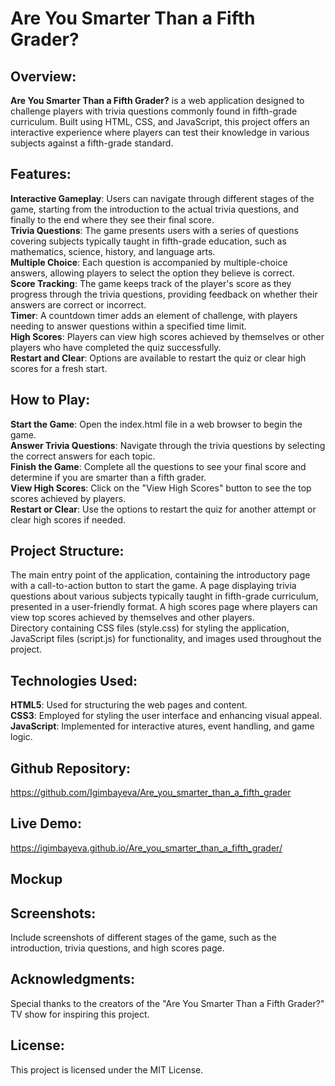 # Are You Smarter Than a Fifth Grader?
## Overview:
**Are You Smarter Than a Fifth Grader?** is a web application designed to challenge players with trivia questions commonly found in fifth-grade curriculum. Built using HTML, CSS, and JavaScript, this project offers an interactive experience where players can test their knowledge in various subjects against a fifth-grade standard.

## Features:
**Interactive Gameplay**: Users can navigate through different stages of the game, starting from the introduction to the actual trivia questions, and finally to the end where they see their final score.
<br> 
**Trivia Questions**: The game presents users with a series of questions covering subjects typically taught in fifth-grade education, such as mathematics, science, history, and language arts.
<br> **Multiple Choice**: Each question is accompanied by multiple-choice answers, allowing players to select the option they believe is correct.
<br> **Score Tracking**: The game keeps track of the player's score as they progress through the trivia questions, providing feedback on whether their answers are correct or incorrect.
<br> **Timer**: A countdown timer adds an element of challenge, with players needing to answer questions within a specified time limit.
<br> **High Scores**: Players can view high scores achieved by themselves or other players who have completed the quiz successfully.
<br> **Restart and Clear**: Options are available to restart the quiz or clear high scores for a fresh start.

## How to Play:
**Start the Game**: Open the index.html file in a web browser to begin the game.
<br> **Answer Trivia Questions**: Navigate through the trivia questions by selecting the correct answers for each topic.
<br> **Finish the Game**: Complete all the questions to see your final score and determine if you are smarter than a fifth grader.
<br> **View High Scores**: Click on the "View High Scores" button to see the top scores achieved by players.
<br> **Restart or Clear**: Use the options to restart the quiz for another attempt or clear high scores if needed.

## Project Structure:
The main entry point of the application, containing the introductory page with a call-to-action button to start the game.
A page displaying trivia questions about various subjects typically taught in fifth-grade curriculum, presented in a user-friendly format.
A high scores page where players can view top scores achieved by themselves and other players.
<br> Directory containing CSS files (style.css) for styling the application, JavaScript files (script.js) for functionality, and images used throughout the project.

## Technologies Used:
**HTML5**: Used for structuring the web pages and content.
<br> **CSS3**: Employed for styling the user interface and enhancing visual appeal.
<br> **JavaScript**: Implemented for interactive atures, event handling, and game logic.

## Github Repository:
https://github.com/Igimbayeva/Are_you_smarter_than_a_fifth_grader

## Live Demo:
https://igimbayeva.github.io/Are_you_smarter_than_a_fifth_grader/

##  Mockup


## Screenshots:
Include screenshots of different stages of the game, such as the introduction, trivia questions, and high scores page.

## Acknowledgments:
Special thanks to the creators of the "Are You Smarter Than a Fifth Grader?" TV show for inspiring this project.

## License:
This project is licensed under the MIT License.





